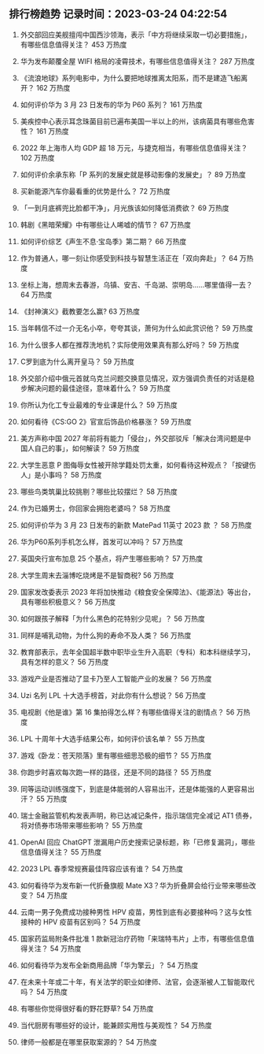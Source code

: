 
## 排行榜趋势 记录时间：2023-03-24 04:22:54
  
  1. 外交部回应美舰擅闯中国西沙领海，表示「中方将继续采取一切必要措施」，有哪些信息值得关注？ 453 万热度
    
  2. 华为发布颠覆全屋 WIFI 格局的凌霄技术，有哪些信息值得关注？ 287 万热度
    
  3. 《流浪地球》系列电影中，为什么要把地球推离太阳系，而不是建造飞船离开？ 162 万热度
    
  4. 如何评价华为 3 月 23 日发布的华为 P60 系列？ 161 万热度
    
  5. 美疾控中心表示耳念珠菌目前已遍布美国一半以上的州，该病菌具有哪些危害性？ 161 万热度
    
  6. 2022 年上海市人均 GDP 超 18 万元，与捷克相当，有哪些信息值得关注？ 102 万热度
    
  7. 如何评价余承东称「P 系列的发展史就是移动影像的发展史」？ 89 万热度
    
  8. 买新能源汽车你最看重的优势是什么？ 72 万热度
    
  9. 「一到月底裤兜比脸都干净」，月光族该如何降低消费欲？ 69 万热度
    
  10. 韩剧《黑暗荣耀》中有哪些让人唏嘘的情节？ 67 万热度
    
  11. 如何评价综艺《声生不息·宝岛季》第二期？ 66 万热度
    
  12. 作为普通人，哪一刻让你感受到科技与智慧生活正在「双向奔赴」？ 64 万热度
    
  13. 坐标上海，想周末去春游，乌镇、安吉、千岛湖、崇明岛......哪里值得一去？ 64 万热度
    
  14. 《封神演义》截教要怎么赢? 63 万热度
    
  15. 当年韩信不过一介无名小卒，夸夸其谈，萧何为什么如此赏识他？ 59 万热度
    
  16. 为什么很多人都在推荐洗地机？实际使用效果真有那么好吗？ 59 万热度
    
  17. C罗到底为什么离开皇马？ 59 万热度
    
  18. 外交部介绍中俄元首就乌克兰问题交换意见情况，双方强调负责任的对话是稳步解决问题的最佳途径，意味着什么？ 59 万热度
    
  19. 你所认为化工专业最难的专业课是什么？ 59 万热度
    
  20. 如何看待《CS:GO 2》官宣后饰品价格暴涨？ 59 万热度
    
  21. 美方声称中国 2027 年前将有能力「侵台」，外交部驳斥「解决台湾问题是中国人自己的事」，如何解读？ 59 万热度
    
  22. 大学生恶意 P 图侮辱女性被开除学籍处罚太重，如何看待这种观点？「按键伤人」是小事吗？ 58 万热度
    
  23. 哪些鸟类筑巢比较挑剔？哪些比较摆烂？ 58 万热度
    
  24. 作为已婚男士，你回家会拥抱老婆吗？ 58 万热度
    
  25. 如何评价华为 3 月 23 日发布的新款 MatePad 11英寸 2023 款 ？ 58 万热度
    
  26. 华为P60系列手机怎么样，首发可以冲吗？ 57 万热度
    
  27. 英国央行宣布加息 25 个基点，将产生哪些影响？ 57 万热度
    
  28. 大学生周末去淄博吃烧烤是不是智商税? 56 万热度
    
  29. 国家发改委表示 2023 年将加快推动《粮食安全保障法》、《能源法》等出台，具有哪些积极意义？ 56 万热度
    
  30. 如何跟孩子解释「为什么黑色的花特别少见呢」？ 56 万热度
    
  31. 同样是哺乳动物，为什么狗的寿命不及人类？ 56 万热度
    
  32. 教育部表示，去年全国超半数中职毕业生升入高职（专科）和本科继续学习，具有怎样的意义？ 56 万热度
    
  33. 游戏产业是否推动了显卡乃至人工智能产业的发展？ 56 万热度
    
  34. Uzi 名列 LPL 十大选手榜首，对此你有什么想说？ 56 万热度
    
  35. 电视剧《他是谁》第 16 集拍得怎么样？有哪些值得关注的剧情点？ 56 万热度
    
  36. LPL 十周年十大选手结果公布，如何评价该名单？ 55 万热度
    
  37. 游戏《卧龙：苍天陨落》里有哪些细思恐极的细节？ 55 万热度
    
  38. 你跑步时喜欢每次跑一样的路径，还是不同的路径？ 55 万热度
    
  39. 同等运动训练强度下，到底是体能弱的人容易出汗，还是体能强的人更容易出汗？ 55 万热度
    
  40. 瑞士金融监管机构发表声明，称已达减记条件，指示瑞信完全减记 AT1 债券，将对债券市场带来哪些影响？ 55 万热度
    
  41. OpenAI 回应 ChatGPT 泄漏用户历史搜索记录标题，称「已修复漏洞」，哪些信息值得关注？ 55 万热度
    
  42. 2023 LPL 春季常规赛最佳阵容应该有谁？ 54 万热度
    
  43. 如何看待华为发布新一代折叠旗舰 Mate X3？华为折叠屏会给行业带来哪些改变？ 54 万热度
    
  44. 云南一男子免费成功接种男性 HPV 疫苗，男性到底有必要接种吗？这与女性接种的 HPV 疫苗有区别吗？ 54 万热度
    
  45. 国家药监局附条件批准 1 款新冠治疗药物「来瑞特韦片」上市，有哪些信息值得关注？ 54 万热度
    
  46. 如何看待华为发布全新商用品牌「华为擎云」？ 54 万热度
    
  47. 在未来十年或二十年，有关法学的职业如律师、法官，会逐渐被人工智能取代吗？ 54 万热度
    
  48. 有哪些你觉得很好看的野花野草? 54 万热度
    
  49. 当代厨房有哪些好的设计，能兼顾实用性与美观性？ 54 万热度
    
  50. 律师一般都是在哪里获取案源的？ 54 万热度
    